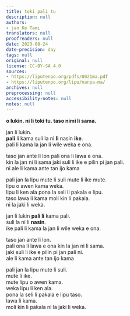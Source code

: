 ```yaml
---
title: toki pali tu
description: null
authors:
- jan Ke Tami
translators: null
proofreaders: null
date: 2023-08-24
date-precision: day
tags: null
original: null
license: CC-BY-SA 4.0
sources:
- https://liputenpo.org/pdfs/0021ma.pdf
- https://liputenpo.org/lipu/nanpa-ma/
archives: null
preprocessing: null
accessibility-notes: null
notes: null
---
```


**o lukin. ni li toki tu. taso nimi li sama.**



jan li lukin.  
**pali** li kama suli la ni **li** nasin **ike**.  
pali li kama la jan li wile weka e ona.  

taso jan ante li lon pali ona li lawa e ona.  
kin la jan ni li sama jaki suli li ike e pilin
pi jan pali.  
ni ale li kama ante tan ijo kama

pali jan la lipu mute li suli mute li ike mute.  
lipu o awen kama weka.  
lipu li ken ala pona la seli li pakala e lipu.  
taso lawa li kama moli kin li pakala.  
ni la jaki li weka.



jan li lukin **pali li** kama pali.  
suli la ni li **nasin**.  
ike pali li kama la jan li wile weka e ona.

taso jan ante li lon.  
pali ona li lawa e ona kin la jan ni li sama.  
jaki suli li ike e pilin pi jan pali ni.  
ale li kama ante tan ijo kama

pali jan la lipu mute li suli.  
mute li ike.  
mute lipu o awen kama.  
weka lipu li ken ala.  
pona la seli li pakala e lipu taso.  
lawa li kama.  
moli kin li pakala ni la jaki li weka.